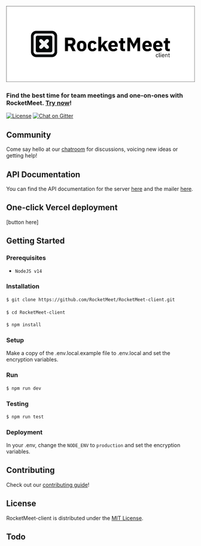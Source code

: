 ![RocketMeet](/client.png)

### Find the best time for team meetings and one-on-ones with RocketMeet. [Try now](https://rocketmeet.me)!

[![License](https://img.shields.io/github/license/Rocketmeet/RocketMeet-client?color=%23000000&style=for-the-badge)](https://github.com/RocketMeet/RocketMeet-client/blob/main/LICENSE)
[![Chat on Gitter](https://img.shields.io/badge/chat--on-gitter-brightgreen?color=%23000000&style=for-the-badge&logo=gitter)](https://gitter.im/RocketMeet/community)


## Community

Come say hello at our [chatroom](https://gitter.im/RocketMeet/community) for discussions, voicing new ideas or getting help!

## API Documentation

You can find the API documentation for the server [here](https://documenter.getpostman.com/view/10544125/TW6wJodh) and the mailer [here](https://documenter.getpostman.com/view/9605987/TW6wHo7V).

## One-click Vercel deployment

[button here]

## Getting Started

### Prerequisites

- `NodeJS v14`

### Installation

```bash
$ git clone https://github.com/RocketMeet/RocketMeet-client.git

$ cd RocketMeet-client

$ npm install
```

### Setup

Make a copy of the .env.local.example file to .env.local and set the encryption variables.

### Run

```bash
$ npm run dev
```

### Testing

```bash
$ npm run test
```

### Deployment

In your .env, change the `NODE_ENV` to `production` and set the encryption variables.

## Contributing

Check out our [contributing guide](https://github.com/RocketMeet/RocketMeet-client/blob/main/CONTRIBUTING.md)!

## License

RocketMeet-client is distributed under the [MIT License](https://github.com/RocketMeet/RocketMeet-client/blob/main/LICENSE).

## Todo
